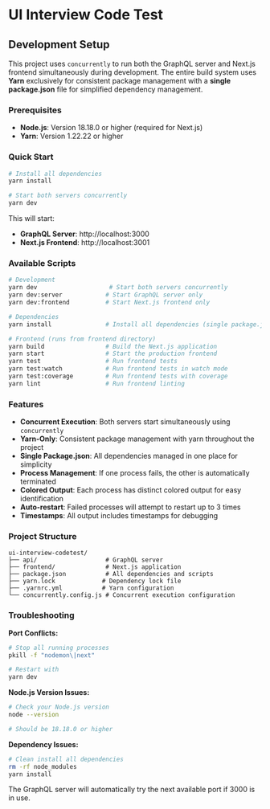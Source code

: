 # UI Interview Code Test

## Development Setup

This project uses `concurrently` to run both the GraphQL server and Next.js frontend simultaneously during development. The entire build system uses **Yarn** exclusively for consistent package management with a **single package.json** file for simplified dependency management.

### Prerequisites

- **Node.js**: Version 18.18.0 or higher (required for Next.js)
- **Yarn**: Version 1.22.22 or higher

### Quick Start

```bash
# Install all dependencies
yarn install

# Start both servers concurrently
yarn dev
```

This will start:
- **GraphQL Server**: http://localhost:3000
- **Next.js Frontend**: http://localhost:3001

### Available Scripts

```bash
# Development
yarn dev                    # Start both servers concurrently
yarn dev:server            # Start GraphQL server only
yarn dev:frontend          # Start Next.js frontend only

# Dependencies
yarn install               # Install all dependencies (single package.json)

# Frontend (runs from frontend directory)
yarn build                 # Build the Next.js application
yarn start                 # Start the production frontend
yarn test                  # Run frontend tests
yarn test:watch            # Run frontend tests in watch mode
yarn test:coverage         # Run frontend tests with coverage
yarn lint                  # Run frontend linting
```

### Features

- **Concurrent Execution**: Both servers start simultaneously using `concurrently`
- **Yarn-Only**: Consistent package management with yarn throughout the project
- **Single Package.json**: All dependencies managed in one place for simplicity
- **Process Management**: If one process fails, the other is automatically terminated
- **Colored Output**: Each process has distinct colored output for easy identification
- **Auto-restart**: Failed processes will attempt to restart up to 3 times
- **Timestamps**: All output includes timestamps for debugging

### Project Structure

```
ui-interview-codetest/
├── api/                   # GraphQL server
├── frontend/              # Next.js application
├── package.json           # All dependencies and scripts
├── yarn.lock             # Dependency lock file
├── .yarnrc.yml           # Yarn configuration
└── concurrently.config.js # Concurrent execution configuration
```

### Troubleshooting

**Port Conflicts:**
```bash
# Stop all running processes
pkill -f "nodemon\|next"

# Restart with
yarn dev
```

**Node.js Version Issues:**
```bash
# Check your Node.js version
node --version

# Should be 18.18.0 or higher
```

**Dependency Issues:**
```bash
# Clean install all dependencies
rm -rf node_modules
yarn install
```

The GraphQL server will automatically try the next available port if 3000 is in use.
